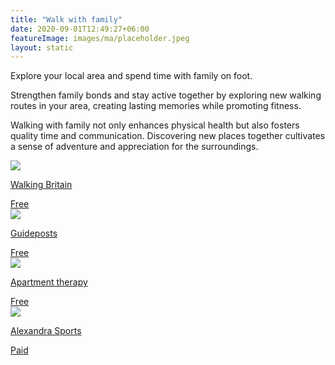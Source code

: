 ```yaml
---
title: "Walk with family"
date: 2020-09-01T12:49:27+06:00
featureImage: images/ma/placeholder.jpeg
layout: static
---
```


Explore your local area and spend time with family on foot.

Strengthen family bonds and stay active together by exploring new walking routes in your area, creating lasting memories while promoting fitness.

Walking with family not only enhances physical health but also fosters quality time and communication. Discovering new places together cultivates a sense of adventure and appreciation for the surroundings.

<a class="ma-link" href="https://www.walkingbritain.co.uk/find-walks-by-me.php"><div class="ma-card ma-card-Community"><div class="ma-icon"><img src ="/images/icon-check.png"/></div><div class="ma-name"><p>Walking Britain</p></div><div class="ma-paid-text"><span>Free </span></div></div></a><a class="ma-link" href="https://guideposts.org/positive-living/health-and-wellness/exercise/5-perks-of-going-on-a-walk-in-your-neighborhood/"><div class="ma-card ma-card-Community"><div class="ma-icon"><img src ="/images/icon-check.png"/></div><div class="ma-name"><p>Guideposts</p></div><div class="ma-paid-text"><span>Free </span></div></div></a><a class="ma-link" href="https://www.apartmenttherapy.com/by-foot-bike-or-more-how-to-explore-your-neighborhood-203966"><div class="ma-card ma-card-Community"><div class="ma-icon"><img src ="/images/icon-check.png"/></div><div class="ma-name"><p>Apartment therapy</p></div><div class="ma-paid-text"><span>Free </span></div></div></a><a class="ma-link" href="https://www.awin1.com/cread.php?awinmid=20567&awinaffid=1198638&ued=https%3A%2F%2Fwww.alexandrasports.com%2F"><div class="ma-card ma-card-Community"><div class="ma-icon"><img src ="/images/icon-pound.png"/></div><div class="ma-name"><p>Alexandra Sports</p></div><div class="ma-paid-text"><span>Paid</span></div></div></a>  

<br/><br/>






